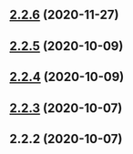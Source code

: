 ## [2.2.6](https://github.com/vitaliyshvarz/jest-coverage-guard/compare/2.2.5...2.2.6) (2020-11-27)



## [2.2.5](https://github.com/vitaliyshvarz/jest-coverage-guard/compare/2.2.4...2.2.5) (2020-10-09)



## [2.2.4](https://github.com/vitaliyshvarz/jest-coverage-guard/compare/2.2.3...2.2.4) (2020-10-09)



## [2.2.3](https://github.com/vitaliyshvarz/jest-coverage-guard/compare/2.2.2...2.2.3) (2020-10-07)



## 2.2.2 (2020-10-07)



